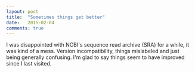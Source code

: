 ```yaml
---
layout: post
title:  "Sometimes things get better"
date:   2015-02-04
comments: true
---
```


I was disappointed with NCBI's sequence read archive (SRA) for a while, it was kind of a mess. Version incompatibility, things mislabeled and just being generally confusing. I'm glad to say things seem to have improved since I last visited.
